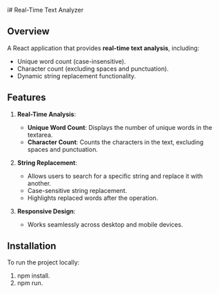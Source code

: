 í# Real-Time Text Analyzer

## Overview

A React application that provides **real-time text analysis**, including:
- Unique word count (case-insensitive).
- Character count (excluding spaces and punctuation).
- Dynamic string replacement functionality.

## Features

1. **Real-Time Analysis**:
   - **Unique Word Count**: Displays the number of unique words in the textarea.
   - **Character Count**: Counts the characters in the text, excluding spaces and punctuation.
   
2. **String Replacement**:
   - Allows users to search for a specific string and replace it with another.
   - Case-sensitive string replacement.
   - Highlights replaced words after the operation.
   
3. **Responsive Design**:
   - Works seamlessly across desktop and mobile devices.



## Installation

To run the project locally:

1. npm install.  
2. npm run.

